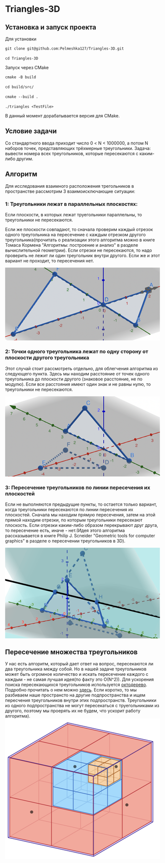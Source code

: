 # Triangles-3D


## Установка и запуск проекта
Для установки
```
git clone git@github.com:Pelmeshka127/Triangles-3D.git

cd Triangles-3D
```

Запуск через CMake
```
cmake -B build

cd build/src/

cmake --build .

./triangles <TestFile>
```

В данный момент дорабатывается версия для CMake.

## Условие задачи

Со стандартного ввода приходит число 0 < N < 1000000, а потом N наборов точек, представляющих трёхмерные треугольники. Задача: вывести номера всех треугольников, которые пересекаются с каким-либо другим.

## Алгоритм

Для исследования взаимного расположения трегольников в пространстве рассмотрим 3 взаимоисключающие ситуации:

### 1: Треугольники лежат в параллельных плоскостях:

Если плоскости, в которых лежат труегольники параллельны, то треугольники не пересекаются.

Если же плоскости совпадают, то сначала проверим каждый отрезок одного треугольника на пересечение с каждым отрезком другого треугольника(прочитать о реализации этого алгоритма можно в книге Томаса Кормена "Алгоритмы: построение и анализ" в разделе вычислительной геометрии).
Если отрезки не пересекаются, то надо проверить не лежит ли один треугольник внутри другого. Если же и этот вариант не проходит, то пересечения нет.

![image](Images/coplanar.png)

### 2: Точки одного треугольника лежат по одну сторону от плоскости другого треугольника

Этот случай стоит рассмотреть отдельно, для облегчения алгоритма из следующего пункта.
Здесь мы находим расстояние от точек одного треугольника до плоскости другого (знаковое расстояние, не по модулю). Если все расстояния имеют один знак и не равны нулю, то треугольники не пересекаются.

![image](Images/alldistanceshaveonesign.png)

### 3: Пересечение треугольников по линии пересечения их плоскостей

Если не выполняются предыдущие пункты, то остается только вариант, когда треугольники пересекаются по линии пересечения их плоскостей. Сначала мы находим прямую пересечения, затем на этой прямой находим отрезки, по которым треугольники пересекают плоскость. Если отрезки каким-либо образом перекрывают друг друга, то пересечение есть, иначе - нет.(Идея этого алгоритма рассказывается в книге Philip J. Scneider "Geometric tools for computer graphics" в разделе о пересечении треугольников в 3D).

![image](Images/segment.png)

## Пересечение множества треугольников

У нас есть алгоритм, который дает ответ на вопрос, пересекаются ли два треугольника между собой. Но в нашей задаче треугольников может быть огромное количество и искать пересечение каждого с каждым - не самая лучшая идея(по факту это O(N^2)). Для ускорения поиска пересекающихся треугольников используется [октодерево](https://ru.wikipedia.org/wiki/Октодерево). Подробно прочитать о нем можно [здесь](https://habr.com/ru/articles/334990/). Если коротко, то мы разбиваем наше пространсто на другие подпространства и ищем пересчения треугольников внутри этих подпространств. Треугольники из одного подпространства не могут пересекаться с труегольниками из другого, поэтому мы проерять их не будем, что ускорит работу алгоритма).
![image](Images/octo.png)